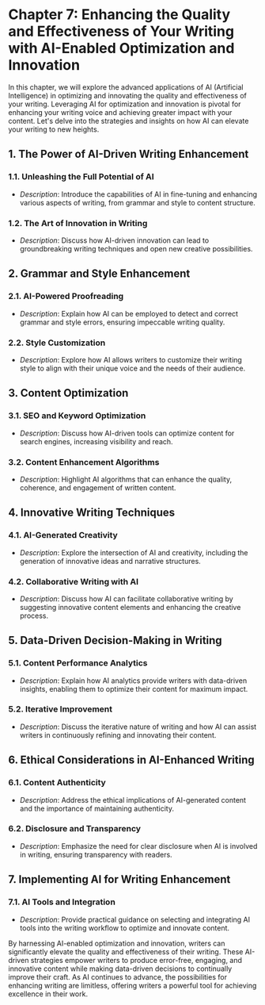 Chapter 7: Enhancing the Quality and Effectiveness of Your Writing with AI-Enabled Optimization and Innovation
==============================================================================================================

In this chapter, we will explore the advanced applications of AI (Artificial Intelligence) in optimizing and innovating the quality and effectiveness of your writing. Leveraging AI for optimization and innovation is pivotal for enhancing your writing voice and achieving greater impact with your content. Let's delve into the strategies and insights on how AI can elevate your writing to new heights.

**1. The Power of AI-Driven Writing Enhancement**
-------------------------------------------------

### 1.1. **Unleashing the Full Potential of AI**

* *Description*: Introduce the capabilities of AI in fine-tuning and enhancing various aspects of writing, from grammar and style to content structure.

### 1.2. **The Art of Innovation in Writing**

* *Description*: Discuss how AI-driven innovation can lead to groundbreaking writing techniques and open new creative possibilities.

**2. Grammar and Style Enhancement**
------------------------------------

### 2.1. **AI-Powered Proofreading**

* *Description*: Explain how AI can be employed to detect and correct grammar and style errors, ensuring impeccable writing quality.

### 2.2. **Style Customization**

* *Description*: Explore how AI allows writers to customize their writing style to align with their unique voice and the needs of their audience.

**3. Content Optimization**
---------------------------

### 3.1. **SEO and Keyword Optimization**

* *Description*: Discuss how AI-driven tools can optimize content for search engines, increasing visibility and reach.

### 3.2. **Content Enhancement Algorithms**

* *Description*: Highlight AI algorithms that can enhance the quality, coherence, and engagement of written content.

**4. Innovative Writing Techniques**
------------------------------------

### 4.1. **AI-Generated Creativity**

* *Description*: Explore the intersection of AI and creativity, including the generation of innovative ideas and narrative structures.

### 4.2. **Collaborative Writing with AI**

* *Description*: Discuss how AI can facilitate collaborative writing by suggesting innovative content elements and enhancing the creative process.

**5. Data-Driven Decision-Making in Writing**
---------------------------------------------

### 5.1. **Content Performance Analytics**

* *Description*: Explain how AI analytics provide writers with data-driven insights, enabling them to optimize their content for maximum impact.

### 5.2. **Iterative Improvement**

* *Description*: Discuss the iterative nature of writing and how AI can assist writers in continuously refining and innovating their content.

**6. Ethical Considerations in AI-Enhanced Writing**
----------------------------------------------------

### 6.1. **Content Authenticity**

* *Description*: Address the ethical implications of AI-generated content and the importance of maintaining authenticity.

### 6.2. **Disclosure and Transparency**

* *Description*: Emphasize the need for clear disclosure when AI is involved in writing, ensuring transparency with readers.

**7. Implementing AI for Writing Enhancement**
----------------------------------------------

### 7.1. **AI Tools and Integration**

* *Description*: Provide practical guidance on selecting and integrating AI tools into the writing workflow to optimize and innovate content.

By harnessing AI-enabled optimization and innovation, writers can significantly elevate the quality and effectiveness of their writing. These AI-driven strategies empower writers to produce error-free, engaging, and innovative content while making data-driven decisions to continually improve their craft. As AI continues to advance, the possibilities for enhancing writing are limitless, offering writers a powerful tool for achieving excellence in their work.
